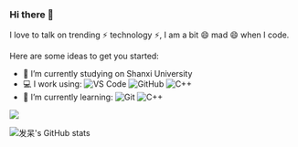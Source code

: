 ### Hi there 👋
I love to talk on trending ⚡ technology ⚡,  I am a bit 😄 mad 😄 when I code. 

Here are some ideas to get you started:

- 🔭 I’m currently studying on Shanxi University
- 💻 I work using:
![VS Code](https://img.shields.io/badge/-VS%20Code-007ACC?style=plastic&logo=visual-studio-code)
![GitHub](https://img.shields.io/badge/-GitHub-181717?style=plastic&logo=github)
![C++](https://img.shields.io/badge/-C++-00599C?style=plastic&logo=c)
- 🌱 I’m currently learning:
![Git](https://img.shields.io/badge/-Git-black?style=plastic&logo=git)
![C++](https://img.shields.io/badge/-C++-00599C?style=plastic&logo=c)


![](https://github-readme-stats.vercel.app/api?username=28251536&theme=dark)

![发呆's GitHub stats](https://github-readme-stats.vercel.app/api?username=28251536&show_icons=true&theme=ayu-mirage)
